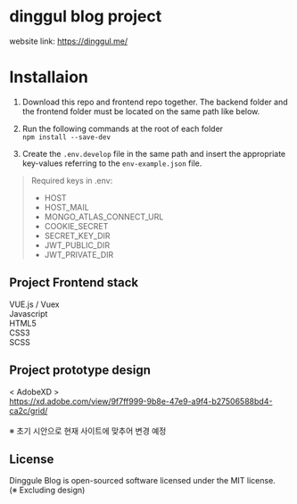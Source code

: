 # dinggul blog project

website link: https://dinggul.me/

# Installaion

1. Download this repo and frontend repo together.
The backend folder and the frontend folder must be located on the same path like below.

2. Run the following commands at the root of each folder<br>
``` npm install --save-dev ```

3. Create the ```.env.develop``` file in the same path and insert the appropriate key-values referring to the ```env-example.json``` file.<br>
> Required keys in .env:
> + HOST
> + HOST_MAIL
> + MONGO_ATLAS_CONNECT_URL
> + COOKIE_SECRET
> + SECRET_KEY_DIR
> + JWT_PUBLIC_DIR
> + JWT_PRIVATE_DIR

## Project Frontend stack

VUE.js / Vuex<br>
Javascript<br>
HTML5<br>
CSS3<br>
SCSS<br>

## Project prototype design

< AdobeXD ><br>
https://xd.adobe.com/view/9f7ff999-9b8e-47e9-a9f4-b27506588bd4-ca2c/grid/<br>
<br>
※ 초기 시안으로 현재 사이트에 맞추어 변경 예정

## License

Dinggule Blog is open-sourced software licensed under the MIT license.<br>
(※ Excluding design)
